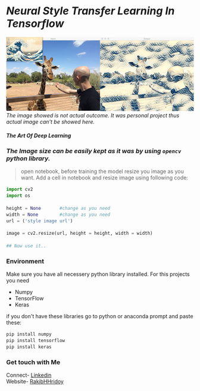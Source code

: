 # *Neural Style Transfer Learning In Tensorflow*

![nst](Images/nst.jpg)
<br>
*The image showed is not actual outcome. It was personal project thus actual image can't be showed here.*

##### *The Art Of Deep Learning* 
### *The Image size can be easily kept as it was by using ```opencv``` python library.* 
> open notebook, before training the model resize you image as you want. Add a cell in notebook and resize image using following code: 
```python
import cv2
import os

height = None       #change as you need
width = None        #change as you need
url = ('style image url')

image = cv2.resize(url, height = height, width = width)

## Now use it..
```

### Environment 
Make sure you have all necessery python library installed. For this projects you need 
* Numpy
* TensorFlow
* Keras
  
if you don't have these libraries go to python or anaconda prompt and paste these:
```bash
pip install numpy
pip install tensorflow
pip install keras
```



### Get touch with Me
Connect- [Linkedin](https://linkedin.com/in/rakibhhridoy) <br>
Website- [RakibHHridoy](https://rakibhhridoy.github.io)


